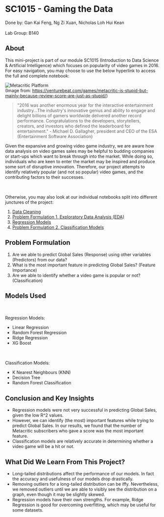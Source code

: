 # SC1015 - Gaming the Data

Done by: Gan Kai Feng, Ng Zi Xuan, Nicholas Loh Hui Kean
<br></br>
Lab Group: B140

## About
This mini-project is part of our module SC1015 (Introduction to Data Science & Artificial Intelligence) which focuses on popularity of video games in 2016. For easy navigation, you may choose to use the below hyperlink to access the full and complete notebook:

![Metacritic Platform](https://venturebeat.com/wp-content/uploads/2013/03/metacritic.png?strip=all) <br>
(Image from: https://venturebeat.com/games/metacritic-is-stupid-but-mainly-because-review-score-are-just-as-stupid/)

>"2016 was another enormous year for the interactive entertainment industry...The industry's innovative genius and ability to engage and delight billions of gamers worldwide delivered another record performance. Congratulations to the developers, storytellers, creators, and investors who defined the leaderboard for entertainment." - Michael D. Gallagher, president and CEO of the ESA (Entertainment Software Association)

Given the expansive and growing video game industry, we are aware how data analysis on video games sales may be helpful to budding companies or start-ups which want to break through into the market. While doing so, individuals who are keen to enter the market may be inspired and produce some sort of disruptive innovation. Therefore, our project attempts to identify relatively popular (and not so popular) video games, and the contributing factors to their successes.

<br> </br>
Otherwise, you may also look at our individual notebooks split into different junctures of the project:

1. [Data Cleaning](https://github.com/ngzxzxzx/SC1015/blob/main/Data%20Cleaning.ipynb)
2. [Problem Formulation 1, Exploratory Data Analysis (EDA)](https://github.com/ngzxzxzx/SC1015/blob/main/Problem%20Formulation%20and%20Exploratory%20Data%20Analysis.ipynb)
3. [Regression Models](https://github.com/ngzxzxzx/SC1015/blob/main/Regression%20Models.ipynb)
4. [Problem Formulation 2, Classification Models](https://github.com/ngzxzxzx/SC1015/blob/main/Classification_Methods.ipynb)


## Problem Formulation
1. Are we able to predict Global Sales (Response) using other variables (Predictors) from our data? 
2. What is the most important feature in predicting Global Sales? (Feature Importance)
3. Are we able to identify whether a video game is popular or not? (Classification) 


## Models Used
<br> </br>
Regression Models:
- Linear Regression
- Random Forest Regression
- Ridge Regression
- XG Boost

<br></br>
Classification Models:
- K Nearest Neighbours (KNN)
- Decision Tree
- Random Forest Classification


## Conclusion and Key Insights
- Regression models were not very successful in predicting Global Sales, given the low R^2 values.
- However, we can identify (the most) important features while trying to predict Global Sales. In our results, we found that the number of Metacritic subscribers who gave a score was the most important feature.
- Classification models are relatively accurate in determining whether a video game will be a hit or not.


## What Did We Learn From This Project?
- Long-tailed distributions affect the performance of our models. In fact the accuracy and usefulness of our models drop drastically.
- Removing outliers for a long-tailed distribution can be iffy. Nevertheless, we removed outliers until we are able to visibly see the distribution on a graph, even though it may be slightly skewed.
- Regression models have their own strengths. For example, Ridge Regression is good for overcoming overfitting, which may be useful for some datasets.
